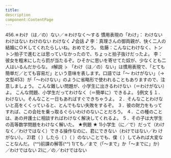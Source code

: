 ```yaml
---
title:
description
component:ContentPage
---
```



456.＊わけ（は／の）ない／＊わけなく～する
慣用表現の「わけ」： わけない
わけはない
わけのない
わけなく
♪会話 ♪
李：真理さんの御両親が、快く二人の結婚にＯＫしてくれたらしいね。おめでとう。
佐藤：こんなにわけなく、トントン拍子で進むとは思っていなかったので、ちょっと拍子抜けだったよ。
李：彼女を粗末にしたら罰が当たるぞ。ひそかに思いを寄せてた奴が、少なくとも二人はいるんだからな。
♯解説 ♭
「わけ（は／の）ない」は慣用表現で、「とても簡単だ／とても容易だ」という意味を表します。口語では「～ わけがない」（→文型453）が「～わけない」のように省略形で使われることもありますので、注意しましょう。
こんな難しい問題が、小学生に出きるわけない（＝わけがない）よ。 こんな問題、小学生だってわけなく（＝簡単に）できるよ。
§例文 §
１．わけない。そんなこと一日もあればすぐできちゃうよ。
２．そんなことわけないと高をくくっていると、とんでもない失敗をするぞ。
３．彼の財力をもってすれば、この会社を乗っ取るぐらいわけのないことだろう。
４．この種のことは、あの弁護士に相談すればわけなく解決してくれるよ。
５．その子は大学生の高等数学問題をわけなく解いた。
★例題 ★
1)小学生（に／で）だって（わけなく／わけではなく）できる操作なのに、君にできない（わけではない／わ
けがない）。
2)君（ ）したら（ ）（ ）のないことでも、僕（ ）してみれば大変なことなんだ。
(^^)前課の解答(^^)
1)ても／まで（「～まで」か「～までに」か）／わけではない
2)に／の／わけではない
